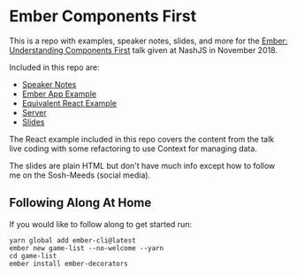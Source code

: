 # Ember Components First

This is a repo with examples, speaker notes, slides, and more for the [Ember: Understanding Components First](https://www.meetup.com/nashjs/events/kfhvnnyxpbsb/) talk given at NashJS in November 2018.

Included in this repo are:

* [Speaker Notes](talk.md)
* [Ember App Example](game-list)
* [Equivalent React Example](react-example)
* [Server](server)
* [Slides](slides)

The React example included in this repo covers the content from the talk live coding with some refactoring to use Context for managing data.

The slides are plain HTML but don't have much info except how to follow me on the Sosh-Meeds (social media).

## Following Along At Home

If you would like to follow along to get started run:

```
yarn global add ember-cli@latest
ember new game-list --no-welcome --yarn
cd game-list
ember install ember-decorators
```

